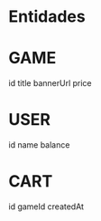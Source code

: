 # Entidades

# GAME

id
title
bannerUrl
price

# USER

id
name
balance

# CART

id
gameId
createdAt

